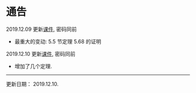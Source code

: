 # 通告

2019.12.09	更新[课件](Lie_grp_alg.zip), 密码同前
* 最重大的变动: 5.5 节定理 5.68 的证明

2019.12.10	更新[课件](Lie_grp_alg.zip), 密码同前
* 增加了几个定理.

---
更新日期： 2019.12.10.
